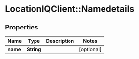 # LocationIQClient::Namedetails

## Properties
Name | Type | Description | Notes
------------ | ------------- | ------------- | -------------
**name** | **String** |  | [optional] 


